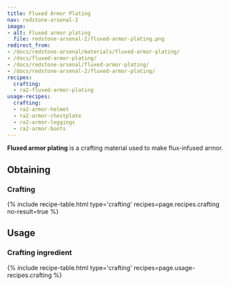 ```yaml
---
title: Fluxed Armor Plating
nav: redstone-arsenal-2
image:
- alt: Fluxed armor plating
  file: redstone-arsenal-2/fluxed-armor-plating.png
redirect_from:
- /docs/redstone-arsenal/materials/fluxed-armor-plating/
- /docs/fluxed-armor-plating/
- /docs/redstone-arsenal/fluxed-armor-plating/
- /docs/redstone-arsenal-2/fluxed-armor-plating/
recipes:
  crafting:
  - ra2-fluxed-armor-plating
usage-recipes:
  crafting:
  - ra2-armor-helmet
  - ra2-armor-chestplate
  - ra2-armor-leggings
  - ra2-armor-boots
---
```


**Fluxed armor plating** is a crafting material used to make flux-infused armor.


Obtaining
---------

### Crafting
{% include recipe-table.html type='crafting' recipes=page.recipes.crafting no-result=true %}


Usage
-----

### Crafting ingredient
{% include recipe-table.html type='crafting' recipes=page.usage-recipes.crafting %}
